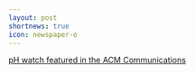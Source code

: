 ```yaml
---
layout: post
shortnews: true
icon: newspaper-o
---
```

[pH watch featured in the ACM Communications](https://cacm.acm.org/news/242238-a-low-power-highly-responsive-reusable-sweat-ph-monitor/fulltext?mobile=false)
